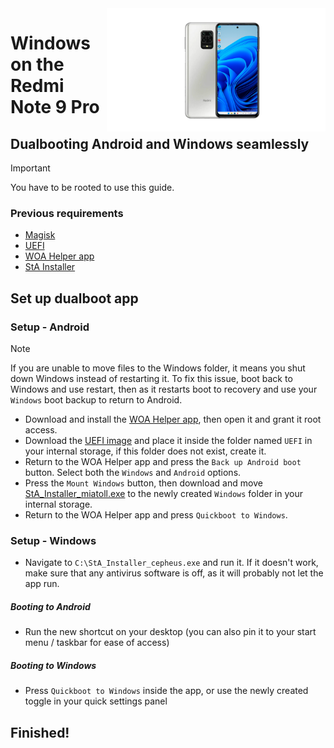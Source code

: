 <img align="right" src="https://github.com/Rubanoxd/Port-Windows-11-redmi-note-9_pro/blob/main/Miatoll.png" width="350" alt="Windows 11 Running On A Redmi Note 9 Pro">


# Windows on the Redmi Note 9 Pro

## Dualbooting Android and Windows seamlessly
> [!IMPORTANT]
> You have to be rooted to use this guide.

### Previous requirements
- [Magisk](https://github.com/topjohnwu/Magisk/releases/latest)
- [UEFI](https://github.com/Rubanoxd/Port-Windows-11-redmi-note-9_pro/releases/tag/UefiV3)
- [WOA Helper app](https://github.com/Rubanoxd/Port-Windows-11-redmi-note-9_pro/releases/download/dualboot/woahelper.apk)
- [StA Installer](https://github.com/Rubanoxd/Port-Windows-11-redmi-note-9_pro/releases/download/dualboot/StA_Installer_miatoll.exe)

## Set up dualboot app

### Setup - Android
> [!NOTE]
> If you are unable to move files to the Windows folder, it means you shut down Windows instead of restarting it. To fix this issue, boot back to Windows and use restart, then as it restarts boot to recovery and use your `Windows` boot backup to return to Android.

- Download and install the [WOA Helper app](https://github.com/Rubanoxd/Port-Windows-11-redmi-note-9_pro/releases/download/dualboot/woahelper.apk), then open it and grant it root access.
- Download the [UEFI image](https://github.com/Rubanoxd/Port-Windows-11-redmi-note-9_pro/releases/tag/UefiV3) and place it inside the folder named `UEFI` in your internal storage, if this folder does not exist, create it.
- Return to the WOA Helper app and press the `Back up Android boot` button. Select both the `Windows` and `Android` options.
- Press the `Mount Windows` button, then download and move [StA_Installer_miatoll.exe](https://github.com/Rubanoxd/Port-Windows-11-redmi-note-9_pro/releases/download/dualboot/StA_Installer_miatoll.exe) to the newly created `Windows` folder in your internal storage.
- Return to the WOA Helper app and press `Quickboot to Windows`.

### Setup - Windows
- Navigate to `C:\StA_Installer_cepheus.exe` and run it. If it doesn't work, make sure that any antivirus software is off, as it will probably not let the app run.

##### Booting to Android
  - Run the new shortcut on your desktop (you can also pin it to your start menu / taskbar for ease of access)

##### Booting to Windows
  - Press `Quickboot to Windows` inside the app, or use the newly created toggle in your quick settings panel
  
## Finished!